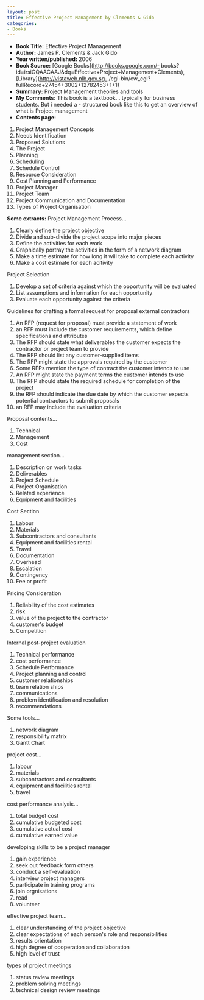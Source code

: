```yaml
---
layout: post
title: Effective Project Management by Clements & Gido
categories:
- Books
---
```


- **Book Title:** Effective Project Management
- **Author:** James P. Clements & Jack Gido
- **Year written/published:** 2006
- **Book Source:** [Google Books](http://books.google.com/- books?id=irsiGQAACAAJ&dq=Effective+Project+Management+Clements), [Library](http://vistaweb.nlb.gov.sg- /cgi-bin/cw_cgi?fullRecord+27454+3002+12782453+1+1)
- **Summary:** Project Management theories and tools
- **My Comments:** This book is a textbook... typically for business students. But i needed a - structured book like this to get an overview of what is Project management
- **Contents page:**

1. Project Management Concepts
2. Needs Identification
3. Proposed Solutions
4. The Project
5. Planning
6. Scheduling
7. Schedule Control
8. Resource Consideration
9. Cost Planning and Performance
10. Project Manager
11. Project Team
12. Project Communication and Documentation
13. Types of Project Organisation

**Some extracts:** Project Management Process...

1. Clearly define the project objective
2. Divide and sub-divide the project scope into major pieces
3. Define the activities for each work
4. Graphically portray the activities in the form of a network diagram
5. Make a time estimate for how long it will take to complete each activity
6. Make a cost estimate for each acitivity

Project Selection

1. Develop a set of criteria against which the opportunity will be evaluated
2. List assumptions and information for each opportunity
3. Evaluate each opportunity against the criteria

Guidelines for drafting a formal request for proposal external contractors

1. An RFP (request for proposal) must provide a statement of work
2. an RFP must include the customer requirements, which define specifications and attributes
3. The RFP should state what deliverables the customer expects the contractor or project team to provide
4. The RFP should list any customer-supplied items
5. The RFP might state the approvals required by the customer
6. Some RFPs mention the type of contract the customer intends to use
7. An RFP might state the payment terms the customer intends to use
8. The RFP should state the required schedule for completion of the project
9. the RFP should indicate the due date by which the customer expects potential contractors to submit proposals
10. an RFP may include the evaluation criteria

Proposal contents...

1. Technical
2. Management
3. Cost

management section...

1. Description on work tasks
2. Deliverables
3. Project Schedule
4. Project Organisation
5. Related experience
6. Equipment and facilities

Cost Section

1. Labour
2. Materials
3. Subcontractors and consultants
4. Equipment and facilities rental
5. Travel
6. Documentation
7. Overhead
8. Escalation
9. Contingency
10. Fee or profit

Pricing Consideration

1. Reliability of the cost estimates
2. risk
3. value of the project to the contractor
4. customer's budget
5. Competition

Internal post-project evaluation

1. Technical performance
2. cost performance
3. Schedule Performance
4. Project planning and control
5. customer relationships
6. team relation ships
7. communications
8. problem identification and resolution
9. recommendations

Some tools...

1. network diagram
2. responsibility matrix
3. Gantt Chart

project cost...

1. labour
2. materials
3. subcontractors and consultants
4. equipment and facilities rental
5. travel

cost performance analysis...

1. total budget cost
2. cumulative budgeted cost
3. cumulative actual cost
4. cumulative earned value

developing skills to be a project manager

1. gain experience
2. seek out feedback form others
3. conduct a self-evaluation
4. interview project managers
5. participate in training programs
6. join orgnisations
7. read
8. volunteer

effective project team...

1. clear understanding of the project objective
2. clear expectations of each person's role and responsibilities
3. results orientation
4. high degree of cooperation and collaboration
5. high level of trust

types of project meetings

1. status review meetings
2. problem solving meetings
3. technical design review meetings
